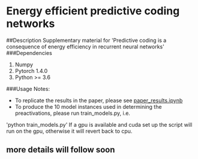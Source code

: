 # Energy efficient predictive coding networks
##Description
Supplementary material for 'Predictive coding is a consequence of energy efficiency in recurrent  neural networks'
###Dependencies
1. Numpy
2. Pytorch 1.4.0
3. Python  >= 3.6 

###Usage Notes:

- To replicate the results in the paper, please see [paper_results.ipynb](https://github.com/KietzmannLab/EmergentPredictiveCoding/blob/master/paper_results%20.ipynb)  
- To produce the 10 model instances used in determining the preactivations, please run train_models.py, i.e.

'python train_models.py'
If a gpu is available and cuda set up the script will run on the gpu, otherwise it will revert back to cpu. 

## more details will follow soon







